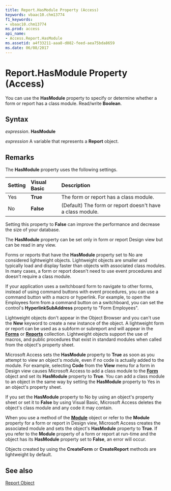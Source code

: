 ```yaml
---
title: Report.HasModule Property (Access)
keywords: vbaac10.chm13774
f1_keywords:
- vbaac10.chm13774
ms.prod: access
api_name:
- Access.Report.HasModule
ms.assetid: a4f33211-aaa8-d082-feed-aea75bda8659
ms.date: 06/08/2017
---
```



# Report.HasModule Property (Access)

You can use the  **HasModule** property to specify or determine whether a form or report has a class module. Read/write **Boolean**.


## Syntax

 _expression_. **HasModule**

 _expression_ A variable that represents a **Report** object.


## Remarks

The  **HasModule** property uses the following settings.



|**Setting**|**Visual Basic**|**Description**|
|:-----|:-----|:-----|
|Yes|**True**|The form or report has a class module.|
|No|**False**|(Default) The form or report doesn't have a class module.|
Setting this property to  **False** can improve the performance and decrease the size of your database.

The  **HasModule** property can be set only in form or report Design view but can be read in any view.

Forms or reports that have the  **HasModule** property set to No are considered lightweight objects. Lightweight objects are smaller and typically load and display faster than objects with associated class modules. In many cases, a form or report doesn't need to use event procedures and doesn't require a class module.

If your application uses a switchboard form to navigate to other forms, instead of using command buttons with event procedures, you can use a command button with a macro or hyperlink. For example, to open the Employees form from a command button on a switchboard, you can set the control's  **HyperlinkSubAddress** property to "Form Employees".

Lightweight objects don't appear in the Object Browser and you can't use the  **New** keyword to create a new instance of the object. A lightweight form or report can be used as a subform or subreport and will appear in the **[Forms](Access.Forms.md)** or **[Reports](Access.Reports.md)** collection. Lightweight objects support the use of macros, and public procedures that exist in standard modules when called from the object's property sheet.

Microsoft Access sets the  **HasModule** property to **True** as soon as you attempt to view an object's module, even if no code is actually added to the module. For example, selecting **Code** from the **View** menu for a form in Design view causes Microsoft Access to add a class module to the **[Form](Access.Form.md)** object and set its **HasModule** property to **True**. You can add a class module to an object in the same way by setting the **HasModule** property to Yes in an object's property sheet.

If you set the  **HasModule** property to No by using an object's property sheet or set it to **False** by using Visual Basic, Microsoft Access deletes the object's class module and any code it may contain.

When you use a method of the  **[Module](Access.Module.md)** object or refer to the **Module** property for a form or report in Design view, Microsoft Access creates the associated module and sets the object's **HasModule** property to **True**. If you refer to the **Module** property of a form or report at run-time and the object has its **HasModule** property set to **False**, an error will occur.

Objects created by using the  **CreateForm** or **CreateReport** methods are lightweight by default.


## See also


[Report Object](Access.Report.md)

